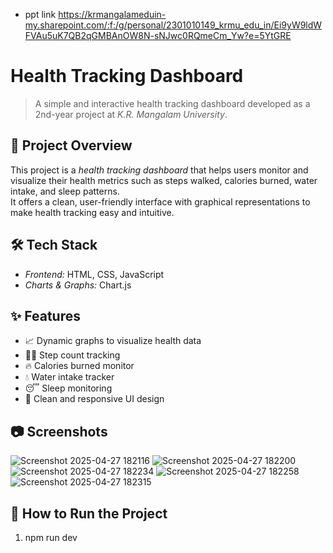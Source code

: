 - ppt link 
https://krmangalameduin-my.sharepoint.com/:f:/g/personal/2301010149_krmu_edu_in/Ei9yW9ldWFVAu5uK7QB2qGMBAnOW8N-sNJwc0RQmeCm_Yw?e=5YtGRE


# Health Tracking Dashboard
> A simple and interactive health tracking dashboard developed as a 2nd-year project at *K.R. Mangalam University*.

## 📌 Project Overview

This project is a *health tracking dashboard* that helps users monitor and visualize their health metrics such as steps walked, calories burned, water intake, and sleep patterns.  
It offers a clean, user-friendly interface with graphical representations to make health tracking easy and intuitive.

## 🛠 Tech Stack

- *Frontend:* HTML, CSS, JavaScript
- *Charts & Graphs:* Chart.js

## ✨ Features

- 📈 Dynamic graphs to visualize health data
- 🏃‍♂ Step count tracking
- 🔥 Calories burned monitor
- 💧 Water intake tracker
- 😴 Sleep monitoring
- 🎯 Clean and responsive UI design

## 📷 Screenshots

![Screenshot 2025-04-27 182116](https://github.com/user-attachments/assets/1f9dfd78-9ae7-4fc2-8e82-6d0bdd802320)
![Screenshot 2025-04-27 182200](https://github.com/user-attachments/assets/cc7a0b9c-88c9-48fe-ac46-116ba9a069ab)
![Screenshot 2025-04-27 182234](https://github.com/user-attachments/assets/7dd095dd-5952-45c5-bae7-e18e26031bc4)
![Screenshot 2025-04-27 182258](https://github.com/user-attachments/assets/bba15162-0d3d-46f6-87ba-d67be9d9c494)
![Screenshot 2025-04-27 182315](https://github.com/user-attachments/assets/cdf3e36f-e9f6-40e9-b0a6-43b4113d8587)






## 🚀 How to Run the Project

1. npm run dev
